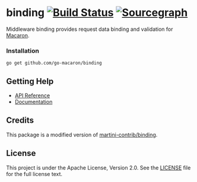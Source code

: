 # binding [![Build Status](https://travis-ci.org/go-macaron/binding.svg?branch=master)](https://travis-ci.org/go-macaron/binding) [![Sourcegraph](https://sourcegraph.com/github.com/go-macaron/binding/-/badge.svg)](https://sourcegraph.com/github.com/go-macaron/binding?badge)

Middleware binding provides request data binding and validation for [Macaron](https://github.com/go-macaron/macaron).

### Installation

	go get github.com/go-macaron/binding
	
## Getting Help

- [API Reference](https://gowalker.org/github.com/go-macaron/binding)
- [Documentation](http://go-macaron.com/docs/middlewares/binding)

## Credits

This package is a modified version of [martini-contrib/binding](https://github.com/martini-contrib/binding).

## License

This project is under the Apache License, Version 2.0. See the [LICENSE](LICENSE) file for the full license text.